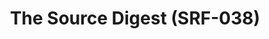 ---
ee_id: '4378'
site: '1'
type: '2'
url: 2016-061-the-source-digest-srf-038
title: The Source Digest (SRF-038)
year: '2016'
display_year: '2016'
medium: Paperback
dims: ''
pitch: ''
ps: ''
live_url: ''
related: ''
youtube: ''
related_code: ''
imgs: source-digest-2016-061-full-database-1.jpg,source-digest-2016-061-full-database-2.jpg,source-digest-2016-061-full-database-3.jpg,source-digest-2016-061-full-database-4.jpg,source-digest-2016-061-full-database-5.jpg,source-digest-2016-061-full-database-6.jpg
subheading: ''
download: the-source-digest-2016-061-digital-master-ih.pdf
add_credit: ''
commission: ''
layout: things-i-made
---